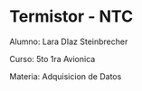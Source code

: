 # Termistor - NTC


Alumno: Lara DIaz Steinbrecher

Curso: 5to 1ra Avionica

Materia: Adquisicion de Datos
